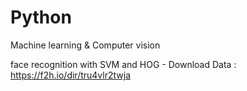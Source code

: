 # Python
Machine learning &amp; Computer vision 

face recognition with SVM and HOG - Download Data : https://f2h.io/dir/tru4vlr2twja
